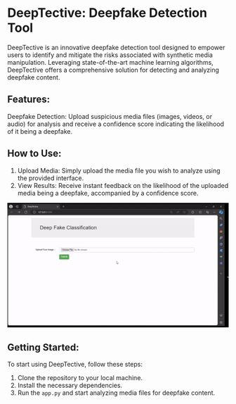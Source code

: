 # DeepTective: Deepfake Detection Tool
DeepTective is an innovative deepfake detection tool designed to empower users to identify and mitigate the risks associated with synthetic media manipulation. Leveraging state-of-the-art machine learning algorithms, DeepTective offers a comprehensive solution for detecting and analyzing deepfake content.

## Features:
Deepfake Detection: Upload suspicious media files (images, videos, or audio) for analysis and receive a confidence score indicating the likelihood of it being a deepfake.

## How to Use:
1. Upload Media: Simply upload the media file you wish to analyze using the provided interface.
2. View Results: Receive instant feedback on the likelihood of the uploaded media being a deepfake, accompanied by a confidence score.
   
![alt](DeepTective%20Tuto.gif)

## Getting Started:
To start using DeepTective, follow these steps:

1. Clone the repository to your local machine.
2. Install the necessary dependencies.
3. Run the ```app.py``` and start analyzing media files for deepfake content.


<!---
 Contributors:
Arif Peycal (github.com/ArifPeycal)
License:
This project is licensed under the MIT License. See the LICENSE file for details.

Feedback and Support:
 For feedback or support inquiries, please contact deeptective.support@example.com.
 -->
